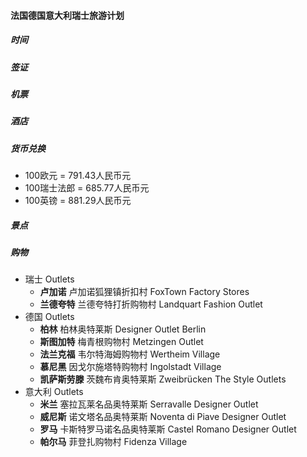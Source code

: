 
#### 法国德国意大利瑞士旅游计划

##### 时间

##### 签证

##### 机票

##### 酒店

##### 货币兑换
* 100欧元 = 791.43人民币元
* 100瑞士法郎 = 685.77人民币元
* 100英镑 = 881.29人民币元

##### 景点

##### 购物
* 瑞士 Outlets
	* **卢加诺** 卢加诺狐狸镇折扣村 FoxTown Factory Stores
	* **兰德夸特** 兰德夸特打折购物村 Landquart Fashion Outlet
* 德国 Outlets
	* **柏林** 柏林奥特莱斯 Designer Outlet Berlin
	* **斯图加特** 梅青根购物村  Metzingen Outlet
	* **法兰克福** 韦尔特海姆购物村  Wertheim Village
	* **慕尼黑** 因戈尔施塔特购物村 Ingolstadt Village
	* **凯萨斯劳滕** 茨魏布肯奥特莱斯 Zweibrücken The Style Outlets
* 意大利 Outlets
	* **米兰** 塞拉瓦莱名品奥特莱斯 Serravalle Designer Outlet
	* **威尼斯** 诺文塔名品奥特莱斯 Noventa di Piave Designer Outlet
	* **罗马** 卡斯特罗马诺名品奥特莱斯 Castel Romano Designer Outlet
	* **帕尔马** 菲登扎购物村 Fidenza Village
